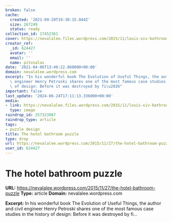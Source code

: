 ```yaml
---
broken: false
cache:
  created: '2021-09-20T19:30:15.044Z'
  size: 267249
  status: ready
collection_id: 17452361
cover: https://nevalalee.files.wordpress.com/2015/11/louis-xiv-bathroom-before.jpg?w=640
creator_ref:
  _id: 624427
  avatar: ''
  email: ''
  name: pitosalas
date: '2021-04-06T13:40:22.860000+00:00'
domain: nevalalee.wordpress.com
excerpt: "In his wonderful book The Evolution of Useful Things, the author and civil\
  \ engineer Henry Petroski shares one of the most famous case studies in the history\
  \ of design: Before it was destroyed by fi\u2026"
important: false
last_update: '2024-06-24T17:11:13.336000+00:00'
media:
- link: https://nevalalee.files.wordpress.com/2015/11/louis-xiv-bathroom-before.jpg?w=640
  type: image
raindrop_id: 257323967
raindrop_type: article
tags:
- puzzle design
title: The hotel bathroom puzzle
type: drop
url: https://nevalalee.wordpress.com/2015/11/27/the-hotel-bathroom-puzzle
user_id: 624427
---
```


# The hotel bathroom puzzle

**URL:** https://nevalalee.wordpress.com/2015/11/27/the-hotel-bathroom-puzzle
**Type:** article
**Domain:** nevalalee.wordpress.com

**Excerpt:** In his wonderful book The Evolution of Useful Things, the author and civil engineer Henry Petroski shares one of the most famous case studies in the history of design: Before it was destroyed by fi…
